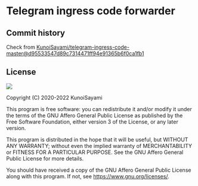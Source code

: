 # Telegram ingress code forwarder

## Commit history

Check from [KunoiSayami/telegram-ingress-code-master@d95533547d89c7314471ff94e91365b6f0ca1fb1](https://github.com/KunoiSayami/telegram-ingress-code-master/commit/d95533547d89c7314471ff94e91365b6f0ca1fb1)

## License

[![](https://www.gnu.org/graphics/agplv3-155x51.png)](https://www.gnu.org/licenses/agpl-3.0.txt)

Copyright (C) 2020-2022 KunoiSayami

This program is free software: you can redistribute it and/or modify it under the terms of the GNU Affero General Public License as published by the Free Software Foundation, either version 3 of the License, or any later version.

This program is distributed in the hope that it will be useful, but WITHOUT ANY WARRANTY; without even the implied warranty of MERCHANTABILITY or FITNESS FOR A PARTICULAR PURPOSE. See the GNU Affero General Public License for more details.

You should have received a copy of the GNU Affero General Public License along with this program. If not, see <https://www.gnu.org/licenses/>.
